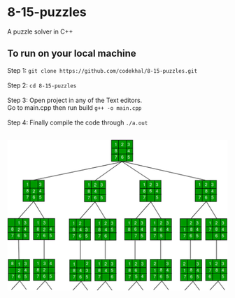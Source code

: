 # 8-15-puzzles
A puzzle solver in C++

## To run on your local machine

Step 1: `git clone https://github.com/codekhal/8-15-puzzles.git`
<br> <br>
Step 2: `cd 8-15-puzzles`
<br> <br>
Step 3: Open project in any of the Text editors. <br> Go to main.cpp then run build `g++ -o main.cpp`
<br> <br>
Step 4: Finally compile the code through `./a.out`
<br> <br>

![alt State Space tree](puzzle-1.jpg)